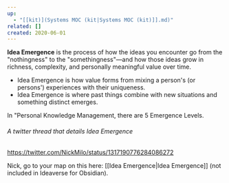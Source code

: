 ```yaml
---
up:
  - "[[kit)](Systems MOC (kit|Systems MOC (kit)]].md)"
related: []
created: 2020-06-01
---
```

 **Idea Emergence** is the process of how the ideas you encounter go from the "nothingness" to the "somethingness"—and how those ideas grow in richness, complexity, and personally meaningful value over time.

- Idea Emergence is how value forms from mixing a person's (or persons') experiences with their uniqueness. 
- Idea Emergence is where past things combine with new situations and something distinct emerges.

In "Personal Knowledge Management, there are 5 Emergence Levels.

###### A twitter thread that details Idea Emergence
https://twitter.com/NickMilo/status/1317190776284086272

Nick, go to your map on this here: [[Idea Emergence|Idea Emergence]] (not included in Ideaverse for Obsidian).